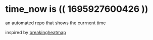 # time_now is (( 1695927600426 ))

an automated repo that shows the currnent time

inspired by [breakingheatmap](https://github.com/breakingheatmap/breakingheatmap)